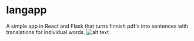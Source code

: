 # langapp
A simple app in React and Flask that turns finnish pdf's into sentences with translations for individual words.
![alt text]([http://url/to/img.png](https://www.nasa.gov/sites/default/files/thumbnails/image/blackhole.png))

